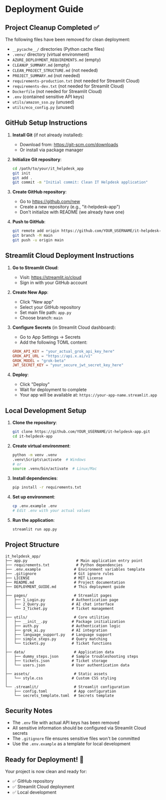 # Deployment Guide

## Project Cleanup Completed ✅

The following files have been removed for clean deployment:
- `__pycache__/` directories (Python cache files)
- `.venv/` directory (virtual environment)
- `AZURE_DEPLOYMENT_REQUIREMENTS.md` (empty)
- `CLEANUP_SUMMARY.md` (empty)
- `CLEAN_PROJECT_STRUCTURE.md` (not needed)
- `PROJECT_SUMMARY.md` (not needed)
- `requirements-production.txt` (not needed for Streamlit Cloud)
- `requirements-dev.txt` (not needed for Streamlit Cloud)
- `Dockerfile` (not needed for Streamlit Cloud)
- `.env` (contained sensitive API keys)
- `utils/amazon_sso.py` (unused)
- `utils/eco_config.py` (unused)

## GitHub Setup Instructions

1. **Install Git** (if not already installed):
   - Download from: https://git-scm.com/downloads
   - Or install via package manager

2. **Initialize Git repository**:
   ```bash
   cd /path/to/your/it_helpdesk_app
   git init
   git add .
   git commit -m "Initial commit: Clean IT Helpdesk application"
   ```

3. **Create GitHub repository**:
   - Go to https://github.com/new
   - Create a new repository (e.g., "it-helpdesk-app")
   - Don't initialize with README (we already have one)

4. **Push to GitHub**:
   ```bash
   git remote add origin https://github.com/YOUR_USERNAME/it-helpdesk-app.git
   git branch -M main
   git push -u origin main
   ```

## Streamlit Cloud Deployment Instructions

1. **Go to Streamlit Cloud**:
   - Visit: https://streamlit.io/cloud
   - Sign in with your GitHub account

2. **Create New App**:
   - Click "New app"
   - Select your GitHub repository
   - Set main file path: `app.py`
   - Choose branch: `main`

3. **Configure Secrets** (in Streamlit Cloud dashboard):
   - Go to App Settings → Secrets
   - Add the following TOML content:
   ```toml
   GROK_API_KEY = "your_actual_grok_api_key_here"
   GROK_API_URL = "https://api.x.ai/v1"
   GROK_MODEL = "grok-beta"
   JWT_SECRET_KEY = "your_secure_jwt_secret_key_here"
   ```

4. **Deploy**:
   - Click "Deploy"
   - Wait for deployment to complete
   - Your app will be available at: `https://your-app-name.streamlit.app`

## Local Development Setup

1. **Clone the repository**:
   ```bash
   git clone https://github.com/YOUR_USERNAME/it-helpdesk-app.git
   cd it-helpdesk-app
   ```

2. **Create virtual environment**:
   ```bash
   python -m venv .venv
   .venv\Scripts\activate  # Windows
   # or
   source .venv/bin/activate  # Linux/Mac
   ```

3. **Install dependencies**:
   ```bash
   pip install -r requirements.txt
   ```

4. **Set up environment**:
   ```bash
   cp .env.example .env
   # Edit .env with your actual values
   ```

5. **Run the application**:
   ```bash
   streamlit run app.py
   ```

## Project Structure

```
it_helpdesk_app/
├── app.py                      # Main application entry point
├── requirements.txt            # Python dependencies
├── .env.example               # Environment variables template
├── .gitignore                 # Git ignore rules
├── LICENSE                    # MIT License
├── README.md                  # Project documentation
├── DEPLOYMENT_GUIDE.md        # This deployment guide
│
├── pages/                     # Streamlit pages
│   ├── 1_Login.py            # Authentication page
│   ├── 2_Query.py            # AI chat interface
│   └── 3_Ticket.py           # Ticket management
│
├── utils/                     # Core utilities
│   ├── __init__.py           # Package initialization
│   ├── auth.py               # Authentication logic
│   ├── grok_ai.py            # AI integration
│   ├── language_support.py   # Language support
│   ├── simple_steps.py       # Query matching
│   └── tickets.py            # Ticket functions
│
├── data/                      # Application data
│   ├── dummy_steps.json      # Sample troubleshooting steps
│   ├── tickets.json          # Ticket storage
│   └── users.json            # User authentication data
│
├── assets/                    # Static assets
│   └── style.css             # Custom CSS styling
│
└── .streamlit/                # Streamlit configuration
    ├── config.toml            # App configuration
    └── secrets_template.toml  # Secrets template
```

## Security Notes

- The `.env` file with actual API keys has been removed
- All sensitive information should be configured via Streamlit Cloud secrets
- The `.gitignore` file ensures sensitive files won't be committed
- Use the `.env.example` as a template for local development

## Ready for Deployment! 🚀

Your project is now clean and ready for:
- ✅ GitHub repository
- ✅ Streamlit Cloud deployment
- ✅ Local development
